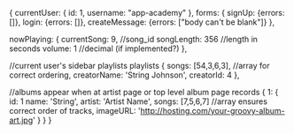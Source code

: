 {
  currentUser: {
    id: 1,
    username: "app-academy"
  },
  forms: {
    signUp: {errors: []},
    login: {errors: []},
    createMessage: {errors: ["body can't be blank"]}
  },

  nowPlaying: {
    currentSong: 9, //song_id
    songLength: 356 //length in seconds
    volume: 1 //decimal (if implemented?)
  },

  //current user's sidebar playlists
  playlists {
    songs: [54,3,6,3], //array for correct ordering,
    creatorName: 'String Johnson',
    creatorId: 4
  },

  //albums appear when at artist page or top level album page
  records {
    1: {
      id: 1
      name: 'String',
      artist: 'Artist Name',
      songs: [7,5,6,7] //array ensures correct order of tracks,
      imageURL: 'http://hosting.com/your-groovy-album-art.jpg'
    }
  }
}
